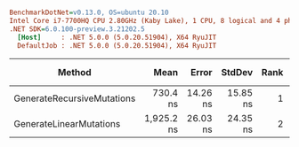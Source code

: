 ``` ini

BenchmarkDotNet=v0.13.0, OS=ubuntu 20.10
Intel Core i7-7700HQ CPU 2.80GHz (Kaby Lake), 1 CPU, 8 logical and 4 physical cores
.NET SDK=6.0.100-preview.3.21202.5
  [Host]     : .NET 5.0.0 (5.0.20.51904), X64 RyuJIT
  DefaultJob : .NET 5.0.0 (5.0.20.51904), X64 RyuJIT


```
|                     Method |       Mean |    Error |   StdDev | Rank |  Gen 0 | Gen 1 | Gen 2 | Allocated |
|--------------------------- |-----------:|---------:|---------:|-----:|-------:|------:|------:|----------:|
| GenerateRecursiveMutations |   730.4 ns | 14.26 ns | 15.85 ns |    1 | 0.4301 |     - |     - |      1 KB |
|    GenerateLinearMutations | 1,925.2 ns | 26.03 ns | 24.35 ns |    2 | 0.7629 |     - |     - |      2 KB |
